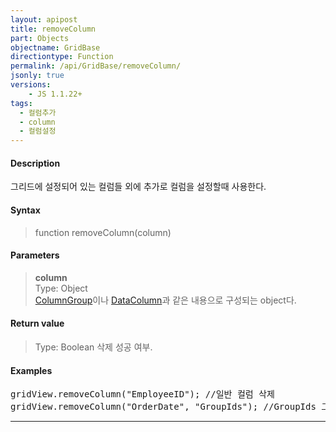 ```yaml
---
layout: apipost
title: removeColumn
part: Objects
objectname: GridBase
directiontype: Function
permalink: /api/GridBase/removeColumn/
jsonly: true
versions:
    - JS 1.1.22+
tags:
  - 컬럼추가
  - column
  - 컬럼설정
---
```


#### Description

 그리드에 설정되어 있는 컬럼들 외에 추가로 컬럼을 설정할때 사용한다.    
 

#### Syntax

> function removeColumn(column)

#### Parameters

> **column**  
> Type: Object   
> [ColumnGroup](/api/types/ColumnGroup/)이나 [DataColumn](/api/types/DataColumn/)과 같은 내용으로 구성되는 object다.  


#### Return value

> Type: Boolean
> 삭제 성공 여부. 

#### Examples 

<pre class="prettyprint">
gridView.removeColumn("EmployeeID"); //일반 컬럼 삭제
gridView.removeColumn("OrderDate", "GroupIds"); //GroupIds 그룹 컬럼안에 있는 OrderDate 컬럼 삭제 
</pre>

---
